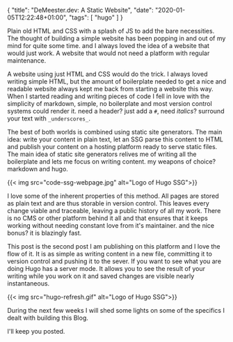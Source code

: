 {
  "title": "DeMeester.dev: A Static Website",
  "date": "2020-01-05T12:22:48+01:00",
  "tags": [
    "hugo"
  ]
} 

Plain old HTML and CSS with a splash of JS to add the bare necessities. The thought of building a simple website has been popping in and out of my mind for quite some time. and I always loved the idea of a website that would just work. A website that would not need a platform with regular maintenance.

A website using just HTML and CSS would do the trick. I always loved writing simple HTML, but the amount of boilerplate needed to get a nice and readable website always kept me back from starting a website this way. When I started reading and writing pieces of code I fell in love with the simplicity of markdown, simple, no boilerplate and most version control systems could render it. need a header? just add a `#`, need _italics_? surround your text with `_underscores_`. 

The best of both worlds is combined using static site generators. The main idea: write your content in plain text, let an SSG parse this content to HTML and publish your content on a hosting platform ready to serve static files.  The main idea of static site generators relives me of writing all the boilerplate and lets me focus on writing content. my weapons of choice? markdown and hugo.

{{< img src="code-ssg-webpage.jpg" alt="Logo of Hugo SSG">}}

I love some of the inherent properties of this method. All pages are stored as plain text and are thus storable in version control. This leaves every change viable and traceable, leaving a public history of all my work. There is no CMS or other platform behind it all and that ensures that it keeps working without needing constant love from it's maintainer. and the nice bonus? it is blazingly fast.

This post is the second post I am publishing on this platform and I love the flow of it. It is as simple as writing content in a new file, committing it to version control and pushing it to the sever. If you want to see what you are doing Hugo has a server mode. It allows you to see the result of your writing while you work on it and saved changes are visible nearly instantaneous.

{{< img src="hugo-refresh.gif" alt="Logo of Hugo SSG">}}

During the next few weeks I will shed some lights on some of the specifics I dealt with building this Blog.

I'll keep you posted.